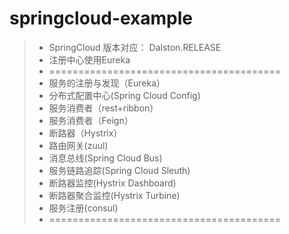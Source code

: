 # springcloud-example
> * SpringCloud 版本对应： Dalston.RELEASE
> * 注册中心使用Eureka
> * ========================================
> * 服务的注册与发现（Eureka）
> * 分布式配置中心(Spring Cloud Config)
> * 服务消费者（rest+ribbon）
> * 服务消费者（Feign）
> * 断路器（Hystrix）
> * 路由网关(zuul)
> * 消息总线(Spring Cloud Bus)
> * 服务链路追踪(Spring Cloud Sleuth)
> * 断路器监控(Hystrix Dashboard)
> * 断路器聚合监控(Hystrix Turbine)
> * 服务注册(consul)
> * ========================================
